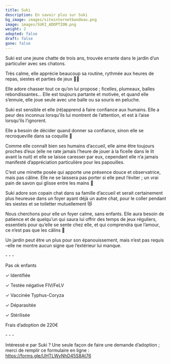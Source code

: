 ```yaml
---
title: Suki
description: En savoir plus sur Suki
bg_image: images/siteinternetbandeau.png
image: images/SUKI_ADOPTION.png
weight: 2
adopted: false
draft: false
gone: false
---
```

Suki est une jeune chatte de trois ans, trouvée errante dans le jardin d’un particulier avec ses chatons.

Très calme, elle apprécie beaucoup sa routine, rythmée aux heures de repas, siestes et parties de jeux 🤸‍♀️ 

Elle adore chasser tout ce qu’on lui propose ; ficelles, plumeaux, balles rebondissantes… Elle est toujours partante et motivée, et quand elle s’ennuie, elle joue seule avec une balle ou sa souris en peluche.

Suki est sensible et elle (ré)apprend à faire confiance aux humains. Elle a peur des inconnus lorsqu’ils lui montrent de l’attention, et est à l’aise lorsqu’ils l’ignorent. 

Elle a besoin de décider quand donner sa confiance, sinon elle se recroqueville dans sa coquille 🐣

Comme elle connaît bien ses humains d’accueil, elle aime être toujours proches d’eux (elle ne rate jamais l’heure de jouer à la ficelle dans le lit avant la nuit) et elle se laisse caresser par eux, cependant elle n’a jamais manifesté d’appréciation particulière pour les papouilles. 

C’est une minette posée qui apporte une présence douce et observatrice, mais pas câline. Elle ne se laissera pas porter si elle peut l’éviter ; un vrai pain de savon qui glisse entre les mains 🫧

Suki adore son copain chat dans sa famille d’accueil et serait certainement plus heureuse dans un foyer ayant déjà un autre chat, pour le coller pendant les siestes et se toiletter mutuellement 😻 

Nous cherchons pour elle un foyer calme, sans enfants. Elle aura besoin de patience et de quelqu’un qui saura lui offrir des temps de jeux réguliers, essentiels pour qu’elle se sente chez elle, et qui comprendra que l’amour, ce n’est pas que les câlins 💖 

Un jardin peut être un plus pour son épanouissement, mais n’est pas requis –elle ne montre aucun signe que l’extérieur lui manque.

\- - - 

Pas ok enfants

✓ Identifiée

✓ Testée négative FIV/FeLV

✓ Vaccinée Typhus-Coryza

✓ Déparasitée

✓ Stérilisée

Frais d’adoption de 220€

\- - - 

Intéressé·e par Suki ? Une seule façon de faire une demande d’adoption ; merci de remplir ce formulaire en ligne : https://forms.gle/UHTLWyNhD45S8At76
